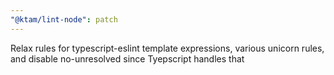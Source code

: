 ```yaml
---
"@ktam/lint-node": patch
---
```


Relax rules for typescript-eslint template expressions, various unicorn rules, and disable no-unresolved since Tyepscript handles that
